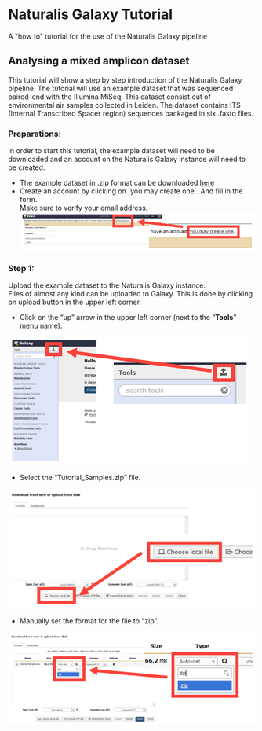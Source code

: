 # Naturalis Galaxy Tutorial
A "how to" tutorial for the use of the Naturalis Galaxy pipeline

## Analysing a mixed amplicon dataset
This tutorial will show a step by step introduction of the Naturalis Galaxy pipeline. The tutorial will use an example dataset that was sequenced paired-end with the Illumina MiSeq. This dataset consist out of environmental air samples collected in Leiden. The dataset contains ITS (Internal Transcribed Spacer region) sequences packaged in six .fastq files.

### Preparations:
In order to start this tutorial, the example dataset will need to be downloaded and an account on the Naturalis Galaxy instance will need to be created.
* The example dataset in .zip format can be downloaded [here](https://drive.google.com/open?id=1NrdTEC7X2QFrMDJX640B3N5NRp5kRs_R)
* Create an account by clicking on ´you may create one´. And fill in the form.  
  Make sure to verify your email address.
![Link to account creation form](https://github.com/JasperBoom/naturalis-galaxy-tutorial/blob/master/src/CreateAccountFull.PNG)

### Step 1:
Upload the example dataset to the Naturalis Galaxy instance.  
Files of almost any kind can be uploaded to Galaxy. This is done by clicking on upload button in the upper left corner.
* Click on the “up” arrow in the upper left corner (next to the “**Tools**” menu name).  

![Upload file button](https://github.com/JasperBoom/naturalis-galaxy-tutorial/blob/master/src/UploadFileFull.PNG)
* Select the “Tutorial_Samples.zip” file.  

![Button for file choosing](https://github.com/JasperBoom/naturalis-galaxy-tutorial/blob/master/src/ChooseFileFull.PNG)
* Manually set the format for the file to “zip”.  

![Search field for file format](https://github.com/JasperBoom/naturalis-galaxy-tutorial/blob/master/src/ManualFileFull.PNG)
